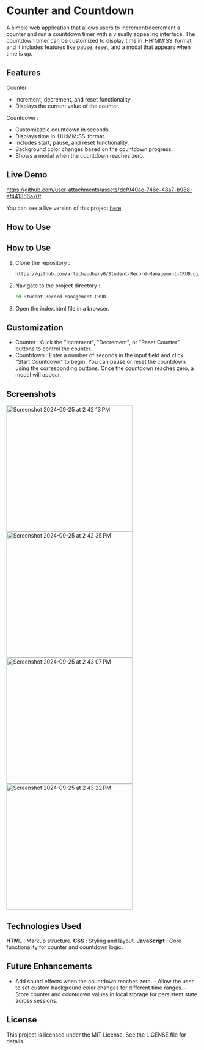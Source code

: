 # Counter and Countdown

A simple web application that allows users to increment/decrement a counter and run a countdown timer with a visually appealing interface. The countdown timer can be customized to display time in ⁠ HH:MM:SS ⁠ format, and it includes features like pause, reset, and a modal that appears when time is up.

## Features

Counter : 
  - Increment, decrement, and reset functionality.
  - Displays the current value of the counter.

Countdown : 
  - Customizable countdown in seconds.
  - Displays time in ⁠ HH:MM:SS ⁠ format.
  - Includes start, pause, and reset functionality.
  - Background color changes based on the countdown progress.
  - Shows a modal when the countdown reaches zero.
  
## Live Demo


https://github.com/user-attachments/assets/dcf940ae-746c-48a7-b988-ef441856a70f



You can see a live version of this project [here](https://drive.google.com/drive/folders/1qDNlsCEUIRHUPxkK_6bW2snt4xHXXC7z?usp=sharing).


## How to Use

## How to Use
1. Clone the repository :
   ```bash
   https://github.com/artichaudhary0/Student-Record-Management-CRUD.git

 2. Navigate to the project directory :
    ```bash
    cd Student-Record-Management-CRUD
    ```
3. Open the index.html file in a browser.


## Customization
-  ⁠Counter : Click the "Increment", "Decrement", or "Reset Counter" buttons to control the counter.
-  ⁠Countdown : Enter a number of seconds in the input field and click "Start Countdown" to begin. You can pause or reset the countdown using the corresponding buttons. Once the countdown reaches zero, a modal will appear.

## Screenshots
<img width="330" alt="Screenshot 2024-09-25 at 2 42 13 PM" src="https://github.com/user-attachments/assets/543dd2d8-6e17-40c5-ad02-2ef9a17609e4">
<img width="330" alt="Screenshot 2024-09-25 at 2 42 35 PM" src="https://github.com/user-attachments/assets/b63e7a34-8bf3-4705-be4a-0d6c2518a91d">
<img width="330" alt="Screenshot 2024-09-25 at 2 43 07 PM" src="https://github.com/user-attachments/assets/4e7f3861-fab7-40cc-a4af-c379decc3d58">
<img width="330" alt="Screenshot 2024-09-25 at 2 43 22 PM" src="https://github.com/user-attachments/assets/9d9f4bc1-f5d5-4a8e-89c3-1b7cd892695d">

## Technologies Used
⁠**HTML** : Markup structure.
⁠**CSS** : Styling and layout.
⁠**JavaScript** : Core functionality for counter and countdown logic.

## Future Enhancements

-  ⁠Add sound effects when the countdown reaches zero.
-⁠  ⁠Allow the user to set custom background color changes for different time ranges.
-⁠  ⁠Store counter and countdown values in local storage for persistent state across sessions.

## License
This project is licensed under the MIT License. See the LICENSE file for details.











